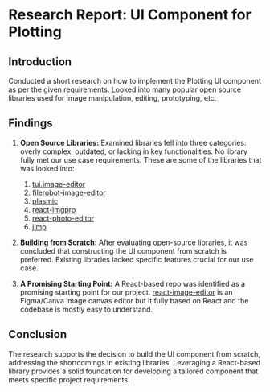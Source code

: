 # Research Report: UI Component for Plotting

## Introduction

Conducted a short research on how to implement the Plotting UI component as per the given requirements. Looked into many popular open source libraries used for image manipulation, editing, prototyping, etc.

## Findings

1. **Open Source Libraries:**
   Examined libraries fell into three categories: overly complex, outdated, or lacking in key functionalities. No library fully met our use case requirements.
   These are some of the libraries that was looked into:

   1. [tui.image-editor](https://github.com/nhn/tui.image-editor)
   2. [filerobot-image-editor](https://github.com/scaleflex/filerobot-image-editor)
   3. [plasmic](https://github.com/plasmicapp/plasmic)
   4. [react-imgpro](https://github.com/nitin42/react-imgpro)
   5. [react-photo-editor](https://github.com/musama619/react-photo-editor)
   6. [jimp](https://github.com/jimp-dev/jimp)

2. **Building from Scratch:**
   After evaluating open-source libraries, it was concluded that constructing the UI component from scratch is preferred. Existing libraries lacked specific features crucial for our use case.

3. **A Promising Starting Point:**
   A React-based repo was identified as a promising starting point for our project. [react-image-editor](https://github.com/swimmingkiim/react-image-editor) is an Figma/Canva image canvas editor but it fully based on React and the codebase is mostly easy to understand.

## Conclusion

The research supports the decision to build the UI component from scratch, addressing the shortcomings in existing libraries. Leveraging a React-based library provides a solid foundation for developing a tailored component that meets specific project requirements.
